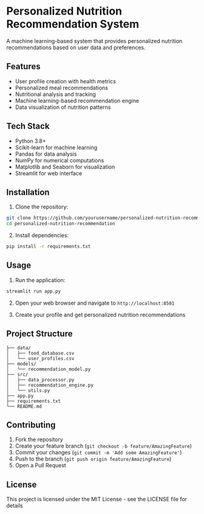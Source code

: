 # Personalized Nutrition Recommendation System

A machine learning-based system that provides personalized nutrition recommendations based on user data and preferences.

## Features

- User profile creation with health metrics
- Personalized meal recommendations
- Nutritional analysis and tracking
- Machine learning-based recommendation engine
- Data visualization of nutrition patterns

## Tech Stack

- Python 3.8+
- Scikit-learn for machine learning
- Pandas for data analysis
- NumPy for numerical computations
- Matplotlib and Seaborn for visualization
- Streamlit for web interface

## Installation

1. Clone the repository:
```bash
git clone https://github.com/yourusername/personalized-nutrition-recommendation.git
cd personalized-nutrition-recommendation
```

2. Install dependencies:
```bash
pip install -r requirements.txt
```

## Usage

1. Run the application:
```bash
streamlit run app.py
```

2. Open your web browser and navigate to `http://localhost:8501`

3. Create your profile and get personalized nutrition recommendations

## Project Structure

```
├── data/
│   ├── food_database.csv
│   └── user_profiles.csv
├── models/
│   └── recommendation_model.py
├── src/
│   ├── data_processor.py
│   ├── recommendation_engine.py
│   └── utils.py
├── app.py
├── requirements.txt
└── README.md
```

## Contributing

1. Fork the repository
2. Create your feature branch (`git checkout -b feature/AmazingFeature`)
3. Commit your changes (`git commit -m 'Add some AmazingFeature'`)
4. Push to the branch (`git push origin feature/AmazingFeature`)
5. Open a Pull Request

## License

This project is licensed under the MIT License - see the LICENSE file for details
